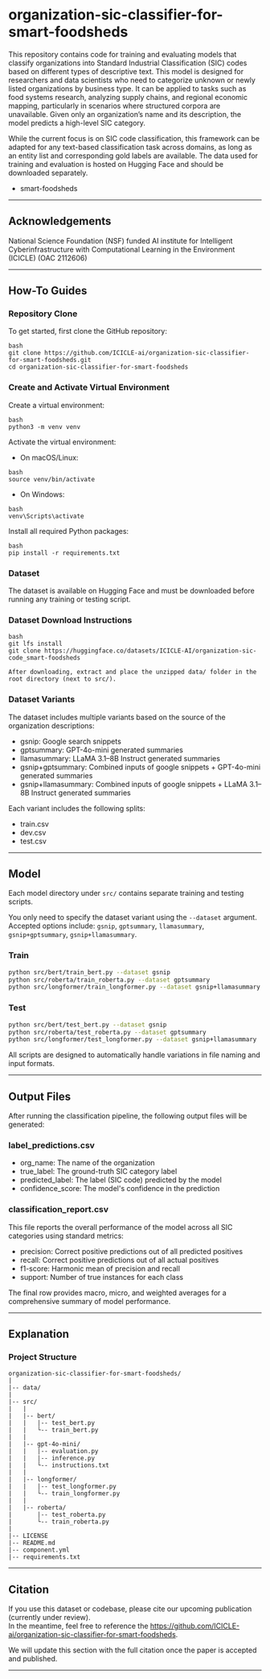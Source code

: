 # organization-sic-classifier-for-smart-foodsheds


This repository contains code for training and evaluating models that classify organizations into Standard Industrial Classification (SIC) codes based on different types of descriptive text.  This model is designed for researchers and data scientists who need to categorize unknown or newly listed organizations by business type. It can be applied to tasks such as food systems research, analyzing supply chains, and regional economic mapping, particularly in scenarios where structured corpora are unavailable. Given only an organization’s name and its description, the model predicts a high-level SIC category.

While the current focus is on SIC code classification, this framework can be adapted for any text-based classification task across domains, as long as an entity list and corresponding gold labels are available. The data used for training and evaluation is hosted on Hugging Face and should be downloaded separately.

- smart-foodsheds


---

## Acknowledgements
National Science Foundation (NSF) funded AI institute for Intelligent Cyberinfrastructure with Computational Learning in the Environment (ICICLE) (OAC 2112606)

---

## How-To Guides

### Repository Clone

To get started, first clone the GitHub repository:

```
bash
git clone https://github.com/ICICLE-ai/organization-sic-classifier-for-smart-foodsheds.git
cd organization-sic-classifier-for-smart-foodsheds
```
### Create and Activate Virtual Environment
Create a virtual environment:

```
bash
python3 -m venv venv
```

Activate the virtual environment:

- On macOS/Linux:
```
bash
source venv/bin/activate
```
- On Windows:
  
```
bash
venv\Scripts\activate
```
Install all required Python packages:

```
bash
pip install -r requirements.txt
```
### Dataset

The dataset is available on Hugging Face and must be downloaded before running any training or testing script.

### Dataset Download Instructions

```
bash
git lfs install
git clone https://huggingface.co/datasets/ICICLE-AI/organization-sic-code_smart-foodsheds

After downloading, extract and place the unzipped data/ folder in the root directory (next to src/).
```
### Dataset Variants

The dataset includes multiple variants based on the source of the organization descriptions:

- gsnip: Google search snippets  
- gptsummary: GPT-4o-mini generated summaries  
- llamasummary: LLaMA 3.1–8B Instruct generated summaries  
- gsnip+gptsummary: Combined inputs of google snippets + GPT-4o-mini generated summaries
- gsnip+llamasummary: Combined inputs of google snippets + LLaMA 3.1–8B Instruct generated summaries  

Each variant includes the following splits:

- train.csv
- dev.csv
- test.csv  

---
## Model
Each model directory under `src/` contains separate training and testing scripts.

You only need to specify the dataset variant using the `--dataset` argument.  
Accepted options include: `gsnip`, `gptsummary`, `llamasummary`, `gsnip+gptsummary`, `gsnip+llamasummary`.


### Train

```bash
python src/bert/train_bert.py --dataset gsnip
python src/roberta/train_roberta.py --dataset gptsummary
python src/longformer/train_longformer.py --dataset gsnip+llamasummary
```
### Test

```bash
python src/bert/test_bert.py --dataset gsnip
python src/roberta/test_roberta.py --dataset gptsummary
python src/longformer/test_longformer.py --dataset gsnip+llamasummary
```
All scripts are designed to automatically handle variations in file naming and input formats.

---
## Output Files

After running the classification pipeline, the following output files will be generated:
### label_predictions.csv
- org_name: The name of the organization
- true_label: The ground-truth SIC category label
- predicted_label: The label (SIC code) predicted by the model
- confidence_score: The model's confidence in the prediction

### classification_report.csv

This file reports the overall performance of the model across all SIC categories using standard metrics:

- precision: Correct positive predictions out of all predicted positives
- recall: Correct positive predictions out of all actual positives
- f1-score: Harmonic mean of precision and recall
- support: Number of true instances for each class

The final row provides macro, micro, and weighted averages for a comprehensive summary of model performance.

---
## Explanation
### Project Structure

```
organization-sic-classifier-for-smart-foodsheds/
|
|-- data/
|
|-- src/
|   |
|   |-- bert/
|   |   |-- test_bert.py
|   |   └-- train_bert.py
|   |
|   |-- gpt-4o-mini/
|   |   |-- evaluation.py
|   |   |-- inference.py
|   |   └-- instructions.txt
|   |
|   |-- longformer/
|   |   |-- test_longformer.py
|   |   └-- train_longformer.py
|   |
|   |-- roberta/
|       |-- test_roberta.py
|       └-- train_roberta.py
|
|-- LICENSE
|-- README.md
|-- component.yml
|-- requirements.txt

```

---

## Citation

If you use this dataset or codebase, please cite our upcoming publication (currently under review).  
In the meantime, feel free to reference the https://github.com/ICICLE-ai/organization-sic-classifier-for-smart-foodsheds.

We will update this section with the full citation once the paper is accepted and published.

---

